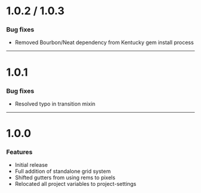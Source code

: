 # 1.0.2 / 1.0.3

### Bug fixes

* Removed Bourbon/Neat dependency from Kentucky gem install process

---
# 1.0.1

### Bug fixes

* Resolved typo in transition mixin

---
# 1.0.0

### Features

* Initial release
* Full addition of standalone grid system
* Shifted gutters from using rems to pixels
* Relocated all project variables to project-settings